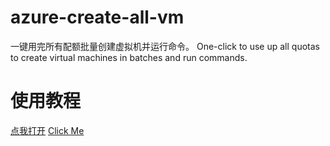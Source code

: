 # azure-create-all-vm
一键用完所有配额批量创建虚拟机并运行命令。
One-click to use up all quotas to create virtual machines in batches and run commands.

# 使用教程
[点我打开](https://blog.shelike.me/index.php/2021/01/03/azure-%e4%b8%80%e9%94%ae%e6%8c%96%e7%9f%bf%e8%84%9a%e6%9c%ac%ef%bc%88%e6%89%b9%e9%87%8f%e5%88%9b%e5%bb%ba%e6%9c%ba%e5%99%a8%e7%94%a8%e5%ae%8c%e6%89%80%e6%9c%89%e9%85%8d%e9%a2%9d%e5%b9%b6%e8%bf%90/ "点我打开")
[Click Me](https://blog.shelike.me/index.php/2021/01/03/azure-%e4%b8%80%e9%94%ae%e6%8c%96%e7%9f%bf%e8%84%9a%e6%9c%ac%ef%bc%88%e6%89%b9%e9%87%8f%e5%88%9b%e5%bb%ba%e6%9c%ba%e5%99%a8%e7%94%a8%e5%ae%8c%e6%89%80%e6%9c%89%e9%85%8d%e9%a2%9d%e5%b9%b6%e8%bf%90/ "Click Me")